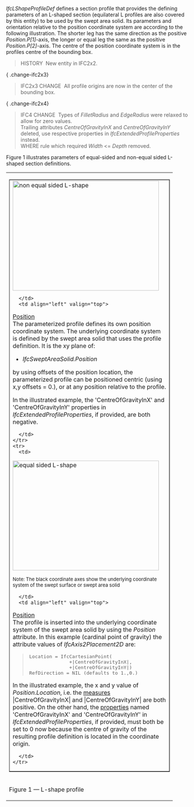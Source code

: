 _IfcLShapeProfileDef_ defines a section profile that provides the defining parameters of an L-shaped section (equilateral L profiles are also covered by this entity) to be used by the swept area solid. Its parameters and orientation relative to the position coordinate system are according to the following illustration. The shorter leg has the same direction as the positive _Position.P[1]_-axis, the longer or equal leg the same as the positive _Position.P[2]_-axis. The centre of the position coordinate system is in the profiles centre of the bounding box.

> HISTORY&nbsp; New entity in IFC2x2.

{ .change-ifc2x3}
> IFC2x3 CHANGE&nbsp; All profile origins are now in the center of the bounding box.

{ .change-ifc2x4}
> IFC4 CHANGE&nbsp; Types of _FilletRadius_ and _EdgeRadius_ were relaxed to allow for zero values.  
> Trailing attributes _CentreOfGravityInX_ and _CentreOfGravityInY_ deleted, use respective properties in _IfcExtendedProfileProperties_ instead.  
> WHERE rule which required _Width_ &lt;= _Depth_ removed.

Figure 1 illustrates parameters of equal-sided and non-equal sided L-shaped section definitions.

<table>
<tr><td>
<table border="1" cellpadding="2" cellspacing="2" width="100%">
  <tbody>
    <tr>
      <td align="left" valign="top" width="420">

<img alt="non equal sided L-shape" src="../../../figures/ifclshapeprofiledef_layout1.gif" border="0" height="300" width="400">

      </td>
      <td align="left" valign="top">

<p><u>Position</u> <br>
The parameterized profile defines its own position coordinate system.
The underlying coordinate system is defined by the swept area solid
that uses the profile definition. It is the xy plane of:</p>
      <ul>
        <li><em>IfcSweptAreaSolid.Position</em></li>
      </ul>
<p>by using offsets of the position location, the parameterized profile
can be positioned centric (using x,y offsets = 0.), or at any position
relative to the profile.</p>

<p>In the illustrated example, the 'CentreOfGravityInX' and 'CentreOfGravityInY' properties in <em>IfcExtendedProfileProperties</em>, if provided, are both negative.</p>

      </td>
    </tr>
    <tr>
      <td>

<img alt="equal sided L-shape" src="../../../figures/ifclshapeprofiledef_layout2.gif" border="0" height="300" width="400"><br>

<font size="-1">Note:
The black coordinate axes show the
underlying coordinate system of the swept surface or swept area solid</font>

      </td>
      <td align="left" valign="top">

<p><u>Position</u> <br>
The profile is inserted into the underlying
coordinate system of the swept area solid by using the <em>Position</em>
attribute. In this example (cardinal point of gravity) the
attribute values of <em>IfcAxis2Placement2D</em>
are:</p>

<blockquote>
<p><tt>Location = IfcCartesianPoint(<br>
&nbsp;&nbsp;&nbsp;&nbsp;&nbsp;&nbsp;&nbsp;&nbsp;&nbsp;&nbsp;&nbsp;&nbsp;&nbsp;&nbsp;+|CentreOfGravityInX|,<br>
&nbsp;&nbsp;&nbsp;&nbsp;&nbsp;&nbsp;&nbsp;&nbsp;&nbsp;&nbsp;&nbsp;&nbsp;&nbsp;&nbsp;+|CentreOfGravityInY|)<br>
RefDirection = NIL (defaults to 1.,0.)</tt></p>
</blockquote>

<p>In the illustrated example, the x and y value of <em>Position.Location</em>, i.e. the <u>measures</u> |CentreOfGravityInX| and |CentreOfGravityInY| are both positive.  On the other hand, the <u>properties</u> named 'CentreOfGravityInX' and 'CentreOfGravityInY' in <em>IfcExtendedProfileProperties</em>, if provided, must both be set to 0 now because the centre of gravity of the resulting profile definition is located in the coordinate origin.</p>

      </td>
    </tr>
  </tbody>
</table>
</td></tr>
<tr><td><p class="figure">Figure 1 &mdash; L-shape profile</p></td></tr>
</table>